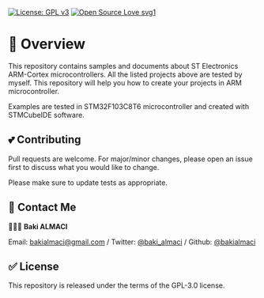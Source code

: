 [![License: GPL v3](https://img.shields.io/badge/License-GPLv3-blue.svg)](https://www.gnu.org/licenses/gpl-3.0) 
[![Open Source Love svg1](https://badges.frapsoft.com/os/v1/open-source.svg?v=103)](https://github.com/ellerbrock/open-source-badges/)


# 💊 Overview

This repository contains samples and documents about ST Electronics ARM-Cortex microcontrollers. All the listed projects above are tested by myself.
This repository will help you how to create your projects in ARM microcontroller.

Examples are tested in STM32F103C8T6 microcontroller and created with STMCubeIDE software.

## 💕 Contributing
Pull requests are welcome. For major/minor changes, please open an issue first to discuss what you would like to change.

Please make sure to update tests as appropriate.

## 💌 Contact Me
👨🏻‍💻 **Baki ALMACI**

Email: [bakialmaci@gmail.com](mailto:bakialmaci@gmail.com) / 
Twitter: [@baki_almaci](https://twitter.com/baki_almaci) /
Github: [@bakialmaci](https://github.com/bakialmaci)

## ✅ License 
This repository is released under the terms of the GPL-3.0 license.

